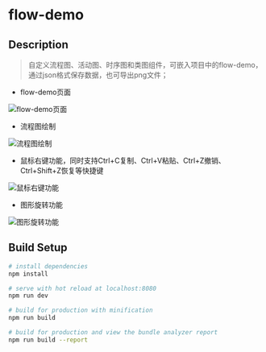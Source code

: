 # flow-demo

## Description

> 自定义流程图、活动图、时序图和类图组件，可嵌入项目中的flow-demo，通过json格式保存数据，也可导出png文件；

+ flow-demo页面

![flow-demo页面](https://images.gitee.com/uploads/images/2020/0727/152852_fced1fc1_5149688.png "image-20200727143701413.png")


+ 流程图绘制

![流程图绘制](https://images.gitee.com/uploads/images/2020/0727/152928_e32181d7_5149688.png "image-20200727150744187.png")


+ 鼠标右键功能，同时支持Ctrl+C复制、Ctrl+V粘贴、Ctrl+Z撤销、Ctrl+Shift+Z恢复等快捷键

![鼠标右键功能](https://images.gitee.com/uploads/images/2020/0727/153000_37d68ebc_5149688.png "image-20200727151209150.png")


+ 图形旋转功能

![图形旋转功能](https://images.gitee.com/uploads/images/2020/0727/153040_deeaed44_5149688.gif "1.gif")



## Build Setup

``` bash
# install dependencies
npm install

# serve with hot reload at localhost:8080
npm run dev

# build for production with minification
npm run build

# build for production and view the bundle analyzer report
npm run build --report
```


